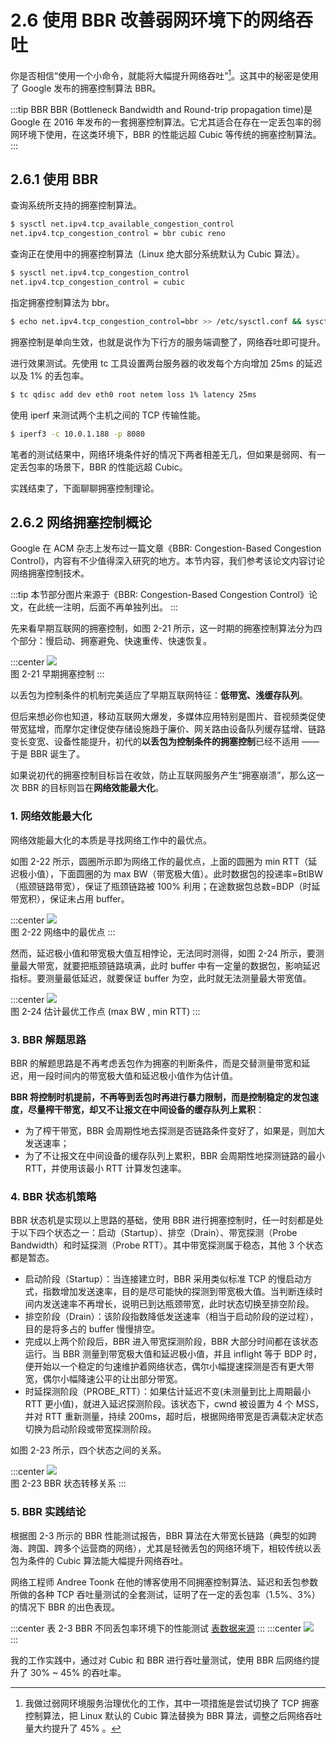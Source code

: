 # 2.6 使用 BBR 改善弱网环境下的网络吞吐

你是否相信“使用一个小命令，就能将大幅提升网络吞吐”[^1]。这其中的秘密是使用了 Google 发布的拥塞控制算法 BBR。

:::tip BBR
BBR (Bottleneck Bandwidth and Round-trip propagation time)是 Google 在 2016 年发布的一套拥塞控制算法。它尤其适合在存在一定丢包率的弱网环境下使用，在这类环境下，BBR 的性能远超 Cubic 等传统的拥塞控制算法。
:::

## 2.6.1 使用 BBR 

查询系统所支持的拥塞控制算法。
```bash
$ sysctl net.ipv4.tcp_available_congestion_control
net.ipv4.tcp_congestion_control = bbr cubic reno
```
查询正在使用中的拥塞控制算法（Linux 绝大部分系统默认为 Cubic 算法）。
```bash
$ sysctl net.ipv4.tcp_congestion_control
net.ipv4.tcp_congestion_control = cubic
```
指定拥塞控制算法为 bbr。
```bash
$ echo net.ipv4.tcp_congestion_control=bbr >> /etc/sysctl.conf && sysctl -p
```
拥塞控制是单向生效，也就是说作为下行方的服务端调整了，网络吞吐即可提升。

进行效果测试。先使用 tc 工具设置两台服务器的收发每个方向增加 25ms 的延迟以及 1% 的丢包率。
```bash
$ tc qdisc add dev eth0 root netem loss 1% latency 25ms
```
使用 iperf 来测试两个主机之间的 TCP 传输性能。
```bash
$ iperf3 -c 10.0.1.188 -p 8080
```

笔者的测试结果中，网络环境条件好的情况下两者相差无几，但如果是弱网、有一定丢包率的场景下，BBR 的性能远超 Cubic。

实践结束了，下面聊聊拥塞控制理论。

## 2.6.2 网络拥塞控制概论

Google 在 ACM 杂志上发布过一篇文章《BBR: Congestion-Based Congestion Control》，内容有不少值得深入研究的地方。本节内容，我们参考该论文内容讨论网络拥塞控制技术。

:::tip <a/>
本节部分图片来源于《BBR: Congestion-Based Congestion Control》论文，在此统一注明，后面不再单独列出。
:::

先来看早期互联网的拥塞控制，如图 2-21 所示，这一时期的拥塞控制算法分为四个部分：慢启动、拥塞避免、快速重传、快速恢复。

:::center
  ![](../assets/cc.png)<br/>
 图 2-21 早期拥塞控制
:::

以丢包为控制条件的机制完美适应了早期互联网特征：**低带宽、浅缓存队列**。

但后来想必你也知道，移动互联网大爆发，多媒体应用特别是图片、音视频类促使带宽猛增，而摩尔定律促使存储设施趋于廉价、网关路由设备队列缓存猛增、链路变长变宽、设备性能提升，初代的**以丢包为控制条件的拥塞控制**已经不适用 —— 于是 BBR 诞生了。

如果说初代的拥塞控制目标旨在收敛，防止互联网服务产生“拥塞崩溃”，那么这一次 BBR 的目标则旨在**网络效能最大化**。

### 1. 网络效能最大化

网络效能最大化的本质是寻找网络工作中的最优点。

如图 2-22 所示，圆圈所示即为网络工作的最优点，上面的圆圈为 min RTT（延迟极小值），下面圆圈的为 max BW（带宽极大值）。此时数据包的投递率=BtlBW（瓶颈链路带宽），保证了瓶颈链路被 100% 利用；在途数据包总数=BDP（时延带宽积），保证未占用 buffer。

:::center
  ![](../assets/bbr-cc.png)<br/>
 图 2-22 网络中的最优点
:::

然而，延迟极小值和带宽极大值互相悖论，无法同时测得，如图 2-24 所示，要测量最大带宽，就要把瓶颈链路填满，此时 buffer 中有一定量的数据包，影响延迟指标。要测量最低延迟，就要保证 buffer 为空，此时就无法测量最大带宽值。

:::center
  ![](../assets/bbr-2.png)<br/>
 图 2-24 估计最优工作点 (max BW , min RTT)
:::

### 3. BBR 解题思路

BBR 的解题思路是不再考虑丢包作为拥塞的判断条件，而是交替测量带宽和延迟，用一段时间内的带宽极大值和延迟极小值作为估计值。

**BBR 将控制时机提前，不再等到丢包时再进行暴力限制，而是控制稳定的发包速度，尽量榨干带宽，却又不让报文在中间设备的缓存队列上累积**：

- 为了榨干带宽，BBR 会周期性地去探测是否链路条件变好了，如果是，则加大发送速率；
- 为了不让报文在中间设备的缓存队列上累积，BBR 会周期性地探测链路的最小 RTT，并使用该最小 RTT 计算发包速率。

### 4. BBR 状态机策略

BBR 状态机是实现以上思路的基础，使用 BBR 进行拥塞控制时，任一时刻都是处于以下四个状态之一：启动（Startup）、排空（Drain）、带宽探测（Probe Bandwidth）和时延探测（Probe RTT）。其中带宽探测属于稳态，其他 3 个状态都是暂态。

- 启动阶段（Startup）：当连接建立时，BBR 采用类似标准 TCP 的慢启动方式，指数增加发送速率，目的是尽可能快的探测到带宽极大值。当判断连续时间内发送速率不再增长，说明已到达瓶颈带宽，此时状态切换至排空阶段。
- 排空阶段（Drain）：该阶段指数降低发送速率（相当于启动阶段的逆过程），目的是将多占的 buffer 慢慢排空。
- 完成以上两个阶段后，BBR 进入带宽探测阶段，BBR 大部分时间都在该状态运行。当 BBR 测量到带宽极大值和延迟极小值，并且 inflight 等于 BDP 时，便开始以一个稳定的匀速维护着网络状态，偶尔小幅提速探测是否有更大带宽，偶尔小幅降速公平的让出部分带宽。
- 时延探测阶段（PROBE_RTT）：如果估计延迟不变(未测量到比上周期最小 RTT 更小值)，就进入延迟探测阶段。该状态下，cwnd 被设置为 4 个 MSS，并对 RTT 重新测量，持续 200ms，超时后，根据网络带宽是否满载决定状态切换为启动阶段或带宽探测阶段。


如图 2-23 所示，四个状态之间的关系。

:::center
  ![](../assets/bbr-status.png)<br/>
 图 2-23 BBR 状态转移关系
:::

### 5. BBR 实践结论

根据图 2-3 所示的 BBR 性能测试报告，BBR 算法在大带宽长链路（典型的如跨海、跨国、跨多个运营商的网络），尤其是轻微丢包的网络环境下，相较传统以丢包为条件的 Cubic 算法能大幅提升网络吞吐。

网络工程师 Andree Toonk 在他的博客使用不同拥塞控制算法、延迟和丢包参数所做的各种 TCP 吞吐量测试的全套测试，证明了在一定的丢包率（1.5%、3%）的情况下 BBR 的出色表现。

:::center
表 2-3 BBR 不同丢包率环境下的性能测试 [表数据来源](https://toonk.io/tcp-bbr-exploring-tcp-congestion-control/index.html)
:::
:::center
  ![](../assets/result2.png)<br/>
:::

我的工作实践中，通过对 Cubic 和 BBR 进行吞吐量测试，使用 BBR 后网络约提升了 30% ~ 45% 的吞吐率。
 
[^1]: 我做过弱网环境服务治理优化的工作，其中一项措施是尝试切换了 TCP 拥塞控制算法，把 Linux 默认的 Cubic 算法替换为 BBR 算法，调整之后网络吞吐量大约提升了 45% 。

